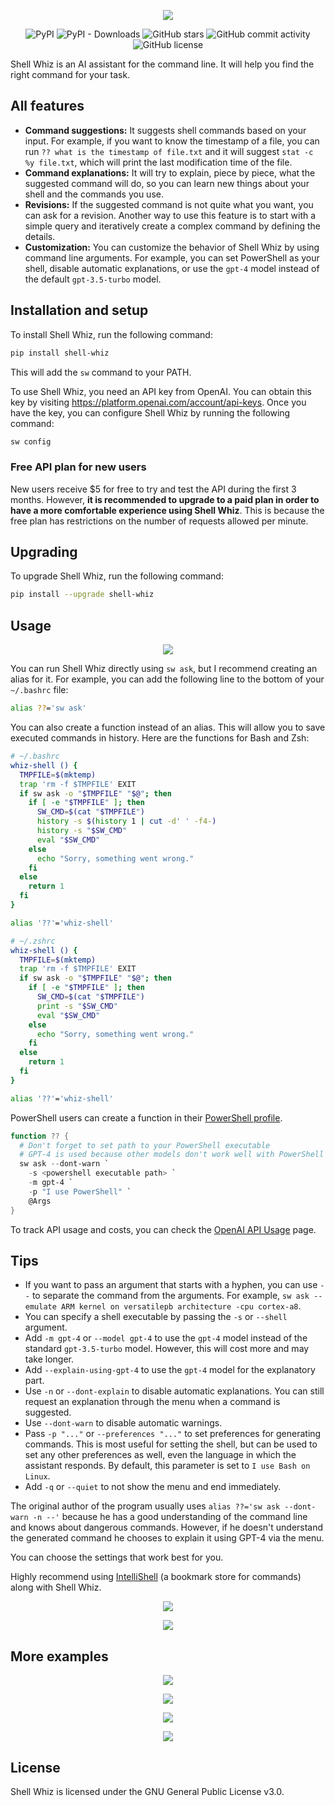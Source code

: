 <p align="center">
  <img src="https://github.com/beimzhan/shell-whiz/raw/main/images/social-preview-20230724.png" />
</p>

<p align="center">
  <img src="https://img.shields.io/pypi/v/shell-whiz" alt="PyPI" />
  <img src="https://img.shields.io/pypi/dm/shell-whiz" alt="PyPI - Downloads" />
  <img
    src="https://img.shields.io/github/stars/beimzhan/shell-whiz"
    alt="GitHub stars"
  />
  <img
    src="https://img.shields.io/github/commit-activity/m/beimzhan/shell-whiz"
    alt="GitHub commit activity"
  />
  <img
    src="https://img.shields.io/github/license/beimzhan/shell-whiz"
    alt="GitHub license"
  />
</p>

Shell Whiz is an AI assistant for the command line. It will help you find the right command for your task.

## All features

- **Command suggestions:** It suggests shell commands based on your input. For example, if you want to know the timestamp of a file, you can run `?? what is the timestamp of file.txt` and it will suggest `stat -c %y file.txt`, which will print the last modification time of the file.
- **Command explanations:** It will try to explain, piece by piece, what the suggested command will do, so you can learn new things about your shell and the commands you use.
- **Revisions:** If the suggested command is not quite what you want, you can ask for a revision. Another way to use this feature is to start with a simple query and iteratively create a complex command by defining the details.
- **Customization:** You can customize the behavior of Shell Whiz by using command line arguments. For example, you can set PowerShell as your shell, disable automatic explanations, or use the `gpt-4` model instead of the default `gpt-3.5-turbo` model.

## Installation and setup

To install Shell Whiz, run the following command:

```bash
pip install shell-whiz
```

This will add the `sw` command to your PATH.

To use Shell Whiz, you need an API key from OpenAI. You can obtain this key by visiting https://platform.openai.com/account/api-keys. Once you have the key, you can configure Shell Whiz by running the following command:

```bash
sw config
```

### Free API plan for new users

New users receive $5 for free to try and test the API during the first 3 months. However, **it is recommended to upgrade to a paid plan in order to have a more comfortable experience using Shell Whiz**. This is because the free plan has restrictions on the number of requests allowed per minute.

## Upgrading

To upgrade Shell Whiz, run the following command:

```bash
pip install --upgrade shell-whiz
```

## Usage

<p align="center">
  <img
    src="https://github.com/beimzhan/shell-whiz/blob/main/examples/files_modified_in_the_last_7_days-20230924.gif?raw=true"
  />
</p>

You can run Shell Whiz directly using `sw ask`, but I recommend creating an alias for it. For example, you can add the following line to the bottom of your `~/.bashrc` file:

```bash
alias ??='sw ask'
```

You can also create a function instead of an alias. This will allow you to save executed commands in history. Here are the functions for Bash and Zsh:

```bash
# ~/.bashrc
whiz-shell () {
  TMPFILE=$(mktemp)
  trap 'rm -f $TMPFILE' EXIT
  if sw ask -o "$TMPFILE" "$@"; then
    if [ -e "$TMPFILE" ]; then
      SW_CMD=$(cat "$TMPFILE")
      history -s $(history 1 | cut -d' ' -f4-)
      history -s "$SW_CMD"
      eval "$SW_CMD"
    else
      echo "Sorry, something went wrong."
    fi
  else
    return 1
  fi
}

alias '??'='whiz-shell'
```

```zsh
# ~/.zshrc
whiz-shell () {
  TMPFILE=$(mktemp)
  trap 'rm -f $TMPFILE' EXIT
  if sw ask -o "$TMPFILE" "$@"; then
    if [ -e "$TMPFILE" ]; then
      SW_CMD=$(cat "$TMPFILE")
      print -s "$SW_CMD"
      eval "$SW_CMD"
    else
      echo "Sorry, something went wrong."
    fi
  else
    return 1
  fi
}

alias '??'='whiz-shell'
```

PowerShell users can create a function in their [PowerShell profile](https://learn.microsoft.com/en-us/powershell/module/microsoft.powershell.core/about/about_profiles).

```powershell
function ?? {
  # Don't forget to set path to your PowerShell executable
  # GPT-4 is used because other models don't work well with PowerShell
  sw ask --dont-warn `
    -s <powershell executable path> `
    -m gpt-4 `
    -p "I use PowerShell" `
    @Args
}
```

To track API usage and costs, you can check the [OpenAI API Usage](https://platform.openai.com/account/usage) page.

## Tips

- If you want to pass an argument that starts with a hyphen, you can use `--` to separate the command from the arguments. For example, `sw ask -- emulate ARM kernel on versatilepb architecture -cpu cortex-a8`.
- You can specify a shell executable by passing the `-s` or `--shell` argument.
- Add `-m gpt-4` or `--model gpt-4` to use the `gpt-4` model instead of the standard `gpt-3.5-turbo` model. However, this will cost more and may take longer.
- Add `--explain-using-gpt-4` to use the `gpt-4` model for the explanatory part.
- Use `-n` or `--dont-explain` to disable automatic explanations. You can still request an explanation through the menu when a command is suggested.
- Use `--dont-warn` to disable automatic warnings.
- Pass `-p "..."` or `--preferences "..."` to set preferences for generating commands. This is most useful for setting the shell, but can be used to set any other preferences as well, even the language in which the assistant responds. By default, this parameter is set to `I use Bash on Linux`.
- Add `-q` or `--quiet` to not show the menu and end immediately.

The original author of the program usually uses `alias ??='sw ask --dont-warn -n --'` because he has a good understanding of the command line and knows about dangerous commands. However, if he doesn't understand the generated command he chooses to explain it using GPT-4 via the menu.

You can choose the settings that work best for you.

Highly recommend using [IntelliShell](https://github.com/lasantosr/intelli-shell) (a bookmark store for commands) along with Shell Whiz.

<p align="center">
  <img
    src="https://github.com/beimzhan/shell-whiz/raw/main/examples/set_environment_variable-20230924.png"
  />
</p>
<p align="center">
  <img
    src="https://github.com/beimzhan/shell-whiz/raw/main/examples/closed_issues_in_beimzhan_shell_whiz-20230924.png"
  />
</p>

## More examples

<p align="center">
  <img
    src="https://github.com/beimzhan/shell-whiz/raw/main/examples/list_open_ports-20230924.png"
  />
</p>
<p align="center">
  <img
    src="https://github.com/beimzhan/shell-whiz/raw/main/examples/create_a_4_GB_file_with_random_data-20230924.png"
  />
</p>
<p align="center">
  <img
    src="https://github.com/beimzhan/shell-whiz/raw/main/examples/list_processes_sorted_by_memory_usage-20230924.png"
  />
</p>
<p align="center">
  <img
    src="https://github.com/beimzhan/shell-whiz/raw/main/examples/most_frequently_modified_files_in_the_repository-20230924.png"
  />
</p>

## License

Shell Whiz is licensed under the GNU General Public License v3.0.
